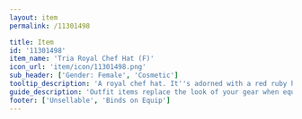 ```yaml
---
layout: item
permalink: /11301498

title: Item
id: '11301498'
item_name: 'Tria Royal Chef Hat (F)'
icon_url: 'item/icon/11301498.png'
sub_header: ['Gender: Female', 'Cosmetic']
tooltip_description: 'A royal chef hat. It''s adorned with a red ruby heart.'
guide_description: 'Outfit items replace the look of your gear when equipped.'
footer: ['Unsellable', 'Binds on Equip']
---
```


